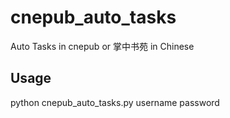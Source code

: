 # cnepub_auto_tasks

Auto Tasks in cnepub or 掌中书苑 in Chinese

## Usage

python cnepub_auto_tasks.py username password
